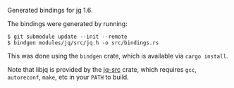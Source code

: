 Generated bindings for [jq](https://github.com/stedolan/jq) 1.6.

The bindings were generated by running:

```
$ git submodule update --init --remote
$ bindgen modules/jq/src/jq.h -o src/bindings.rs
```

This was done using the `bindgen` crate, which is available via
`cargo install`.

Note that libjq is provided by the [jq-src] crate, which requires `gcc`,
`autoreconf`, `make`, etc in your `PATH` to build.

[jq-src]: https://crates.io/crate/jq-src